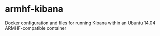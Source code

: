 # armhf-kibana
Docker configuration and files for running Kibana within an Ubuntu 14.04 ARMHF-compatible container
